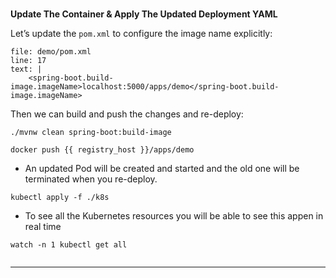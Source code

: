 
### 
**Update The Container & Apply The Updated Deployment YAML**

Let’s update the `pom.xml` to configure the image name explicitly:


```editor:insert-lines-before-line
file: demo/pom.xml
line: 17
text: |
	<spring-boot.build-image.imageName>localhost:5000/apps/demo</spring-boot.build-image.imageName>
```


Then we can build and push the changes and re-deploy:


```execute-1
./mvnw clean spring-boot:build-image
```

```execute-1
docker push {{ registry_host }}/apps/demo
```


*   An updated Pod will be created and started and the old one will be terminated when you re-deploy.
```execute-1
kubectl apply -f ./k8s
```



* To see all the Kubernetes resources you will be able to see this appen in real time
```execute-1
watch -n 1 kubectl get all
```

```terminal:interrupt-1
```
---